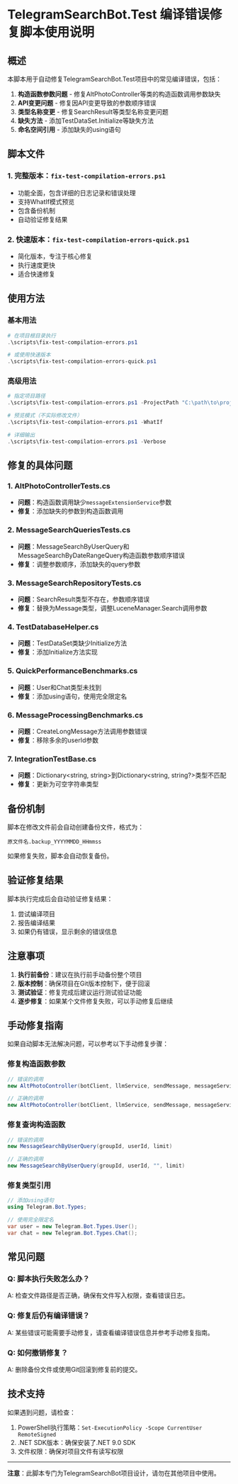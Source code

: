 # TelegramSearchBot.Test 编译错误修复脚本使用说明

## 概述

本脚本用于自动修复TelegramSearchBot.Test项目中的常见编译错误，包括：

1. **构造函数参数问题** - 修复AltPhotoController等类的构造函数调用参数缺失
2. **API变更问题** - 修复因API变更导致的参数顺序错误
3. **类型名称变更** - 修复SearchResult等类型名称变更问题
4. **缺失方法** - 添加TestDataSet.Initialize等缺失方法
5. **命名空间引用** - 添加缺失的using语句

## 脚本文件

### 1. 完整版本：`fix-test-compilation-errors.ps1`
- 功能全面，包含详细的日志记录和错误处理
- 支持WhatIf模式预览
- 包含备份机制
- 自动验证修复结果

### 2. 快速版本：`fix-test-compilation-errors-quick.ps1`
- 简化版本，专注于核心修复
- 执行速度更快
- 适合快速修复

## 使用方法

### 基本用法

```powershell
# 在项目根目录执行
.\scripts\fix-test-compilation-errors.ps1

# 或使用快速版本
.\scripts\fix-test-compilation-errors-quick.ps1
```

### 高级用法

```powershell
# 指定项目路径
.\scripts\fix-test-compilation-errors.ps1 -ProjectPath "C:\path\to\project"

# 预览模式（不实际修改文件）
.\scripts\fix-test-compilation-errors.ps1 -WhatIf

# 详细输出
.\scripts\fix-test-compilation-errors.ps1 -Verbose
```

## 修复的具体问题

### 1. AltPhotoControllerTests.cs
- **问题**：构造函数调用缺少`messageExtensionService`参数
- **修复**：添加缺失的参数到构造函数调用

### 2. MessageSearchQueriesTests.cs
- **问题**：MessageSearchByUserQuery和MessageSearchByDateRangeQuery构造函数参数顺序错误
- **修复**：调整参数顺序，添加缺失的query参数

### 3. MessageSearchRepositoryTests.cs
- **问题**：SearchResult类型不存在，参数顺序错误
- **修复**：替换为Message类型，调整LuceneManager.Search调用参数

### 4. TestDatabaseHelper.cs
- **问题**：TestDataSet类缺少Initialize方法
- **修复**：添加Initialize方法实现

### 5. QuickPerformanceBenchmarks.cs
- **问题**：User和Chat类型未找到
- **修复**：添加using语句，使用完全限定名

### 6. MessageProcessingBenchmarks.cs
- **问题**：CreateLongMessage方法调用参数错误
- **修复**：移除多余的userId参数

### 7. IntegrationTestBase.cs
- **问题**：Dictionary<string, string>到Dictionary<string, string?>类型不匹配
- **修复**：更新为可空字符串类型

## 备份机制

脚本在修改文件前会自动创建备份文件，格式为：
```
原文件名.backup_YYYYMMDD_HHmmss
```

如果修复失败，脚本会自动恢复备份。

## 验证修复结果

脚本执行完成后会自动验证修复结果：
1. 尝试编译项目
2. 报告编译结果
3. 如果仍有错误，显示剩余的错误信息

## 注意事项

1. **执行前备份**：建议在执行前手动备份整个项目
2. **版本控制**：确保项目在Git版本控制下，便于回滚
3. **测试验证**：修复完成后建议运行测试验证功能
4. **逐步修复**：如果某个文件修复失败，可以手动修复后继续

## 手动修复指南

如果自动脚本无法解决问题，可以参考以下手动修复步骤：

### 修复构造函数参数
```csharp
// 错误的调用
new AltPhotoController(botClient, llmService, sendMessage, messageService, logger, messageExtensionService)

// 正确的调用
new AltPhotoController(botClient, llmService, sendMessage, messageService, logger, sendMessageService, messageExtensionService)
```

### 修复查询构造函数
```csharp
// 错误的调用
new MessageSearchByUserQuery(groupId, userId, limit)

// 正确的调用
new MessageSearchByUserQuery(groupId, userId, "", limit)
```

### 修复类型引用
```csharp
// 添加using语句
using Telegram.Bot.Types;

// 使用完全限定名
var user = new Telegram.Bot.Types.User();
var chat = new Telegram.Bot.Types.Chat();
```

## 常见问题

### Q: 脚本执行失败怎么办？
A: 检查文件路径是否正确，确保有文件写入权限，查看错误日志。

### Q: 修复后仍有编译错误？
A: 某些错误可能需要手动修复，请查看编译错误信息并参考手动修复指南。

### Q: 如何撤销修复？
A: 删除备份文件或使用Git回滚到修复前的提交。

## 技术支持

如果遇到问题，请检查：
1. PowerShell执行策略：`Set-ExecutionPolicy -Scope CurrentUser RemoteSigned`
2. .NET SDK版本：确保安装了.NET 9.0 SDK
3. 文件权限：确保对项目文件有读写权限

---

**注意**：此脚本专门为TelegramSearchBot项目设计，请勿在其他项目中使用。